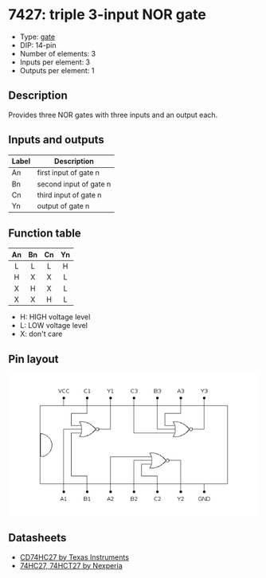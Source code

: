 # 7427: triple 3-input NOR gate

- Type: [gate](gates.md)
- DIP: 14-pin
- Number of elements: 3
- Inputs per element: 3
- Outputs per element: 1

## Description

Provides three NOR gates with three inputs and an output each.

## Inputs and outputs

| Label | Description            |
| ----- | ---------------------- |
| An    | first input of gate n  |
| Bn    | second input of gate n |
| Cn    | third input of gate n  |
| Yn    | output of gate n       |

## Function table

| An  | Bn  | Cn  | Yn  |
|:---:|:---:|:---:|:---:|
|  L  |  L  |  L  |  H  |
|  H  |  X  |  X  |  L  |
|  X  |  H  |  X  |  L  |
|  X  |  X  |  H  |  L  |

- H: HIGH voltage level
- L: LOW voltage level
- X: don't care

## Pin layout

![](../dia/7427-dip.png)

## Datasheets

- [CD74HC27 by Texas Instruments](http://www.ti.com/lit/gpn/cd74hc27)
- [74HC27, 74HCT27 by Nexperia](https://assets.nexperia.com/documents/data-sheet/74HC_HCT27.pdf)
